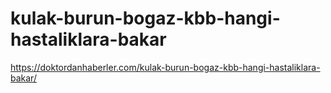 # kulak-burun-bogaz-kbb-hangi-hastaliklara-bakar
https://doktordanhaberler.com/kulak-burun-bogaz-kbb-hangi-hastaliklara-bakar/
